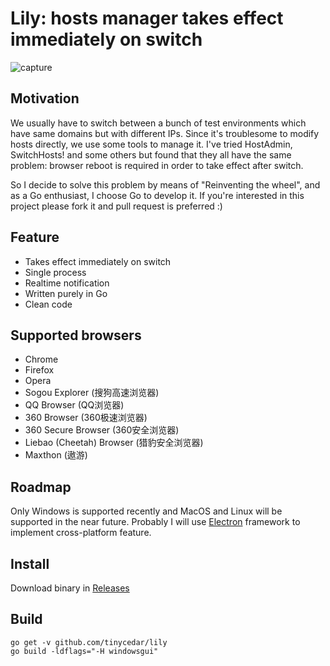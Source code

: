 # Lily: hosts manager takes effect immediately on switch

![capture](https://cloud.githubusercontent.com/assets/8019222/18225305/4a399b78-7222-11e6-8e1e-9e0037c63d2b.PNG)

## Motivation
We usually have to switch between a bunch of test environments which have same domains but with different IPs.
Since it's troublesome to modify hosts directly, we use some tools to manage it.
I've tried HostAdmin, SwitchHosts! and some others but found that they all have the same problem: browser reboot
is required in order to take effect after switch.

So I decide to solve this problem by means of "Reinventing the wheel", and as a Go enthusiast, I choose Go to develop it.
If you're interested in this project please fork it and pull request is preferred :)

## Feature
* Takes effect immediately on switch
* Single process
* Realtime notification 
* Written purely in Go
* Clean code

## Supported browsers
* Chrome
* Firefox
* Opera
* Sogou Explorer (搜狗高速浏览器)
* QQ Browser (QQ浏览器)
* 360 Browser (360极速浏览器)
* 360 Secure Browser (360安全浏览器)
* Liebao (Cheetah) Browser (猎豹安全浏览器)
* Maxthon (遨游)

## Roadmap
Only Windows is supported recently and MacOS and Linux will be supported in the near future.
Probably I will use [Electron](http://electron.atom.io/) framework to implement cross-platform feature.

## Install
Download binary in [Releases](https://github.com/tinycedar/lily/releases)

## Build
```
go get -v github.com/tinycedar/lily
go build -ldflags="-H windowsgui"
```
